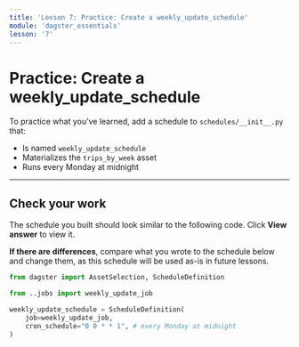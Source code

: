 ```yaml
---
title: 'Lesson 7: Practice: Create a weekly_update_schedule'
module: 'dagster_essentials'
lesson: '7'
---
```


# Practice: Create a weekly_update_schedule

To practice what you’ve learned, add a schedule to `schedules/__init__.py` that:

- Is named `weekly_update_schedule`
- Materializes the `trips_by_week` asset
- Runs every Monday at midnight

---

## Check your work

The schedule you built should look similar to the following code. Click **View answer** to view it.

**If there are differences**, compare what you wrote to the schedule below and change them, as this schedule will be used as-is in future lessons.

```python {% obfuscated="true" %}
from dagster import AssetSelection, ScheduleDefinition

from ..jobs import weekly_update_job

weekly_update_schedule = ScheduleDefinition(
    job=weekly_update_job,
    cron_schedule="0 0 * * 1", # every Monday at midnight
)
```
